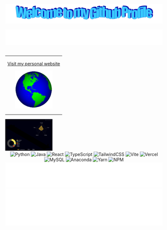 <!-- "Hero" Header -->
<div align="center">
  <img src="images/welcome.png" style="max-width: 100%;" alt="Welcome to my Github Profile" />
  <br />
  <br />
  <img height="50" alt="My Name is Erdem and I like Python" src="images/personal_note.svg" />
  <br />
  <br />
</div>

<table width="100%" align="center">
<tr>
<td align="center">
<a href="https://erdemonal.vercel.app/">
<p>Visit my personal website </p>


<p>

<img alt="Globe" height="120" src="images/globe.gif">
</a>
</p>

</td>



</tr>
</table>



<img src="profile-3d-contrib/profile-night-rainbow.svg" alt="3D Contributions" style="max-width: 30%;">
<div style="text-align: center;">
  <img alt="Python" src="https://img.shields.io/badge/python-3670A0?style=plastic&logo=python&logoColor=ffdd54">
  <img alt="Java" src="https://img.shields.io/badge/java-%23ED8B00.svg?style=plastic&logo=openjdk&logoColor=white">
  <img alt="React" src="https://img.shields.io/badge/react-%2320232a.svg?style=plastic&logo=react&logoColor=%2361DAFB">
  <img alt="TypeScript" src="https://img.shields.io/badge/typescript-%23007ACC.svg?style=plastic&logo=typescript&logoColor=white">
  <img alt="TailwindCSS" src="https://img.shields.io/badge/tailwindcss-%2338B2AC.svg?style=plastic&logo=tailwind-css&logoColor=white">
  <img alt="Vite" src="https://img.shields.io/badge/vite-%23646CFF.svg?style=plastic&logo=vite&logoColor=white">
  <img alt="Vercel" src="https://img.shields.io/badge/vercel-%23000000.svg?style=plastic&logo=vercel&logoColor=white">
  <img alt="MySQL" src="https://img.shields.io/badge/mysql-4479A1.svg?style=plastic&logo=mysql&logoColor=white">
  <img alt="Anaconda" src="https://img.shields.io/badge/Anaconda-%2344A833.svg?style=plastic&logo=anaconda&logoColor=white">
  <img alt="Yarn" src="https://img.shields.io/badge/yarn-%232C8EBB.svg?style=plastic&logo=yarn&logoColor=white">
  <img alt="NPM" src="https://img.shields.io/badge/NPM-%23CB3837.svg?style=plastic&logo=npm&logoColor=white">
</div>


<div align="center">
    <img height="80" alt="Check out my Webapps:" width="100%" src="images/webapps" />


  <img height="120" alt="Thanks for visiting me!" width="100%" src="images/marquee.svg" />
  <br />
 
</div>
    





